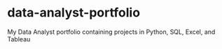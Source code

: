 # data-analyst-portfolio
My Data Analyst portfolio containing projects in Python, SQL, Excel, and Tableau
